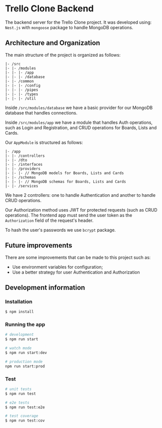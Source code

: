 # Trello Clone Backend

The backend server for the Trello Clone project. It was developed using: `Nest.js` with `mongoose` package to handle MongoDB operations.

## Architecture and Organization

The main structure of the project is organized as follows:

```
|- /src
|- |- /modules
|- |- |- /app
|- |- |- /database
|- |- /common
|- |- |- /config
|- |- |- /pipes
|- |- |- /types
|- |- |- /util
```

Inside ``/src/modules/database`` we have a basic provider for our MongoDB database that handles connections.

Inside ``/src/modules/app`` we have a module that handles Auth operations, such as Login and Registration, and CRUD operations for Boards, Lists and Cards.

Our ``AppModule`` is structured as follows:

```
|- /app
|- |- /controllers
|- |- /dto
|- |- /interfaces
|- |- /providers
|- |- |- // MongoDB models for Boards, Lists and Cards
|- |- /schemas
|- |- |- // MongoDB schemas for Boards, Lists and Cards
|- |- /services
```

We have 2 controllers: one to handle Authentication and another to handle CRUD operations.

Our Authorization method uses JWT for protected requests (such as CRUD operations). The frontend app must send the user token as the ``Authorization`` field of the request's header.

To hash the user's passwords we use ``bcrypt`` package.

## Future improvements

There are some improvements that can be made to this project such as:

- Use environment variables for configuration;
- Use a better strategy for user Authentication and Authorization

## Development information

### Installation

```bash
$ npm install
```

### Running the app

```bash
# development
$ npm run start

# watch mode
$ npm run start:dev

# production mode
npm run start:prod
```

### Test

```bash
# unit tests
$ npm run test

# e2e tests
$ npm run test:e2e

# test coverage
$ npm run test:cov
```
